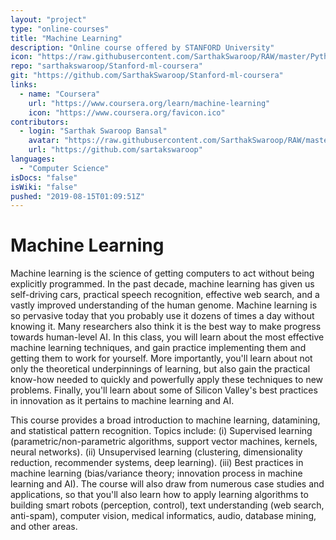 ```yaml
---
layout: "project"
type: "online-courses"
title: "Machine Learning"
description: "Online course offered by STANFORD University"
icon: "https://raw.githubusercontent.com/SarthakSwaroop/RAW/master/Python-for-Data-Science_Icon.png"
repo: "sarthakswaroop/Stanford-ml-coursera"
git: "https://github.com/SarthakSwaroop/Stanford-ml-coursera"
links: 
  - name: "Coursera"
    url: "https://www.coursera.org/learn/machine-learning"
    icon: "https://www.coursera.org/favicon.ico"
contributors: 
  - login: "Sarthak Swaroop Bansal"
    avatar: "https://raw.githubusercontent.com/SarthakSwaroop/RAW/master/mee.jpg"
    url: "https://github.com/sartakswaroop"
languages: 
  - "Computer Science"
isDocs: "false"
isWiki: "false"
pushed: "2019-08-15T01:09:51Z"
---
```



# Machine Learning
Machine learning is the science of getting computers to act without being explicitly programmed. In the past decade, machine learning has given us self-driving cars, practical speech recognition, effective web search, and a vastly improved understanding of the human genome. Machine learning is so pervasive today that you probably use it dozens of times a day without knowing it. Many researchers also think it is the best way to make progress towards human-level AI. In this class, you will learn about the most effective machine learning techniques, and gain practice implementing them and getting them to work for yourself. More importantly, you'll learn about not only the theoretical underpinnings of learning, but also gain the practical know-how needed to quickly and powerfully apply these techniques to new problems. Finally, you'll learn about some of Silicon Valley's best practices in innovation as it pertains to machine learning and AI.

This course provides a broad introduction to machine learning, datamining, and statistical pattern recognition. Topics include: (i) Supervised learning (parametric/non-parametric algorithms, support vector machines, kernels, neural networks). (ii) Unsupervised learning (clustering, dimensionality reduction, recommender systems, deep learning). (iii) Best practices in machine learning (bias/variance theory; innovation process in machine learning and AI). The course will also draw from numerous case studies and applications, so that you'll also learn how to apply learning algorithms to building smart robots (perception, control), text understanding (web search, anti-spam), computer vision, medical informatics, audio, database mining, and other areas.
